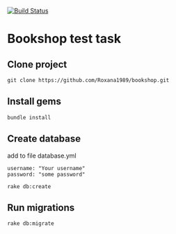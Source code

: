 [![Build Status](https://travis-ci.org/DmytroStepaniuk/bookshop.svg?branch=master)](https://travis-ci.org/DmytroStepaniuk/bookshop)

# Bookshop test task

## Clone project
```
git clone https://github.com/Roxana1989/bookshop.git
```
## Install gems
```
bundle install
```
## Create database

add to file database.yml

```
username: "Your username"
password: "some password"
```

```
rake db:create
```
## Run migrations

```
rake db:migrate
```
